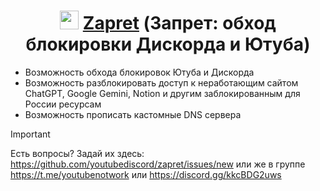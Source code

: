 <h1 align="center"><img src="https://i.imgur.com/uABXHHI.png" width="30px"></img> <a href="https://github.com/bol-van/zapret">Zapret</a> (Запрет: обход блокировки Дискорда и Ютуба) </h1>

- Возможность обхода блокировок Ютуба и Дискорда
- Возможность разблокировать доступ к неработающим сайтом ChatGPT, Google Gemini, Notion и другим заблокированным для России ресурсам
- Возможность прописать кастомные DNS сервера

> [!IMPORTANT]  
> Есть вопросы? Задай их здесь: https://github.com/youtubediscord/zapret/issues/new или же в группе https://t.me/youtubenotwork или https://discord.gg/kkcBDG2uws
